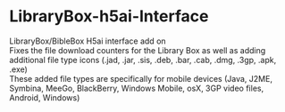 # LibraryBox-h5ai-Interface
LibraryBox/BibleBox H5ai interface add on<br>
Fixes the file download counters for the Library Box as well as adding additional file type icons (.jad, .jar, .sis, .deb, .bar, .cab, .dmg, .3gp, .apk, .exe)<br>
These added file types are specifically for mobile devices (Java, J2ME, Symbina, MeeGo, BlackBerry, Windows Mobile, osX, 3GP video files, Android, Windows)

